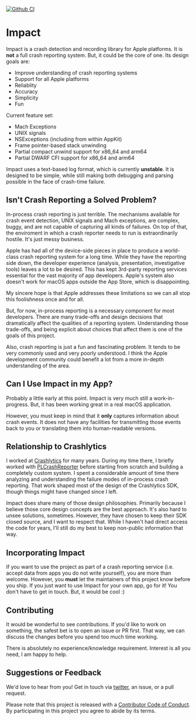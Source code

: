 [![Github CI](https://github.com/ChimeHQ/Impact/workflows/CI/badge.svg)](https://github.com/ChimeHQ/Impact/actions)

# Impact

Impact is a crash detection and recording library for Apple platforms. It is **not** a full crash reporting system. But, it could be the core of one. Its design goals are:

* Improve understanding of crash reporting systems
* Support for all Apple platforms
* Reliablity
* Accuracy
* Simplicity
* Fun

Current feature set:

* Mach Exceptions
* UNIX signals
* NSExceptions (including from within AppKit)
* Frame pointer-based stack unwinding
* Partial compact unwind support for x86_64 and arm64
* Partial DWARF CFI support for x86_64 and arm64

Impact uses a text-based log format, which is currently **unstable**. It is designed to be simple, while still making both debugging and parsing possible in the face of crash-time failure.

## Isn't Crash Reporting a Solved Problem?

In-process crash reporting is just terrible. The mechanisms available for crash event detection, UNIX signals and Mach exceptions, are complex, buggy, and are not capable of capturing all kinds of failures. On top of that, the enviroment in which a crash reporter needs to run is extraordinarily hostile. It's just messy business.

Apple has had all of the device-side pieces in place to produce a world-class crash reporting system for a long time. While they have the reporting side down, the developer experience (analysis, presentation, investigative tools) leaves a lot to be desired. This has kept 3rd-party reporting services essential for the vast majority of app developers. Apple's system also doesn't work for macOS apps outside the App Store, which is disappointing.

My sincere hope is that Apple addresses these limitations so we can all stop this foolishness once and for all.

But, for now, in-process reporting is a necessary component for most developers. There are many trade-offs and design decisions that dramatically affect the qualities of a reporting system. Understanding those trade-offs, and being explicit about choices that affect them is one of the goals of this project.

Also, crash reporting is just a fun and fascinating problem. It tends to be very commonly used and very poorly understood. I think the Apple development community could benefit a lot from a more in-depth understanding of the area.

## Can I Use Impact in my App?

Probably a little early at this point. Impact is very much still a work-in-progress. But, it has been working great in a real macOS application.

However, you must keep in mind that it **only** captures information about crash events. It does not have any facilities for transmitting those events back to you or translating them into human-readable versions.

## Relationship to Crashlytics

I worked at [Crashlytics](https://firebase.google.com/products/crashlytics) for many years. During my time there, I briefly worked with [PLCrashReporter](https://www.plcrashreporter.org) before starting from scratch and building a completely custom system. I spent a considerable amount of time there analyzing and understanding the failure modes of in-process crash reporting. That work shaped most of the design of the Crashlytics SDK, though things might have changed since I left.

Impact does share many of those design philosophies. Primarily because I believe those core design concepts are the best approach. It's also hard to unsee solutions, sometimes. However, they have chosen to keep their SDK closed source, and I want to respect that. While I haven't had direct access the code for years, I'll still do my best to keep non-public information that way.

## Incorporating Impact

If you want to use the project as part of a crash reporting service (i.e. accept data from apps you do not write yourself), you are more than welcome. However, you **must** let the maintainers of this project know before you ship. If you just want to use Impact for your own app, go for it! You don't have to get in touch. But, it would be cool :)

## Contributing

It would be wonderful to see contributions. If you'd like to work on something, the safest bet is to open an issue or PR first. That way, we can discuss the changes before you spend too much time working.

There is absolutely no experience/knowledge requirement. Interest is all you need, I am happy to help.

## Suggestions or Feedback

We'd love to hear from you! Get in touch via [twitter](https://twitter.com/chimehq), an issue, or a pull request.

Please note that this project is released with a [Contributor Code of Conduct](CODE_OF_CONDUCT.md). By participating in this project you agree to abide by its terms.
